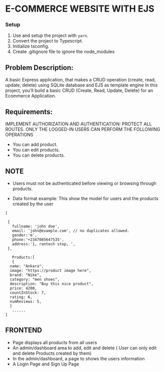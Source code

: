 # E-COMMERCE WEBSITE WITH EJS

### Setup

1. Use and setup the project with `yarn`.
2. Convert the project to Typescript.
3. Initialize tsconfig.
4. Create .gitignore file to ignore the node_modules
## Problem Description:

A basic Express application, that makes a CRUD operation (create, read, update, delete) using SQLite database and EJS as template engine
In this project, you’ll build a basic CRUD (Create, Read, Update, Delete) for an Ecommerce Application.

## Requirements:

IMPLEMENT AUTHORIZATION AND AUTHENTICATION: PROTECT ALL ROUTES. ONLY THE LOGGED-IN USERS CAN PERFORM THE FOLLOWING OPERATIONS

- You can add product.
- You can edit products.
- You can delete products.

## NOTE
 - Users must not be authenticated before viewing or browsing through products.


- Data format example: This show the model for users and the products created by the user

```
[

 {
   fullname: 'john doe',
   email: 'john@example.com', // no duplicates allowed.
   gender:'m',
   phone:'+2347085647535',
   address:'1, rantech stop, ',
 },
 
   Products:[
   {
  name: "Ankara",
  image: "https://product image here",
  brand: "Nike",
  category: "men shoes",
  description: "Buy this nice product",
  price: 4200,
  countInStock: 7,
  rating: 6,
  numReviews: 5,
  }
   ......
]
```

## FRONTEND

- Page displays all products from all users
- An admin/dashboard area to add, edit and delete ( User can only edit and delete Products created by them)
- In the admin/dashboard, a page to shows the users information
- A Login Page and Sign Up Page

